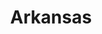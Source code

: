 ---
title: Arkansas
slug: arkansas
updated-on: '2024-05-30T13:52:36.906Z'
created-on: '2024-05-30T13:37:21.697Z'
published-on: '2024-05-30T13:54:32.469Z'
f_city-state:
- cms/city/siloam-springs-ar.md
- cms/city/fort-smith-ar.md
- cms/city/van-buren-ar.md
- cms/city/russellville-ar.md
- cms/city/lonoke-ar.md
- cms/city/huntsville-ar.md
- cms/city/springdale-ar.md
- cms/city/batesville-ar.md
- cms/city/blytheville-ar.md
- cms/city/benton-ar.md
- cms/city/hope-ar.md
- cms/city/texarkana-ar.md
- cms/city/jacksonville-ar.md
- cms/city/jonesboro-ar.md
- cms/city/arkadelphia-ar.md
- cms/city/memphis-ar.md
- cms/city/magnolia-ar.md
- cms/city/paragould-ar.md
- cms/city/malvern-ar.md
- cms/city/searcy-ar.md
- cms/city/helena-ar.md
- cms/city/camden-ar.md
- cms/city/conway-ar.md
- cms/city/monticello-ar.md
- cms/city/little-rock-ar.md
- cms/city/pine-bluff-ar.md
- cms/city/forrest-city-ar.md
- cms/city/el-dorado-ar.md
- cms/city/hot-spgs-nationl-prk-ar.md
- cms/city/marion-ar.md
- cms/city/wynne-ar.md
- cms/city/fayetteville-ar.md
- cms/city/bentonville-ar.md
- cms/city/rogers-ar.md
- cms/city/maumelle-ar.md
- cms/city/hot-springs-ar.md
- cms/city/lowell-ar.md
- cms/city/fordyce-ar.md
- cms/city/bryant-ar.md
- cms/city/osceola-ar.md
- cms/city/greenwood-ar.md
- cms/city/clarksville-ar.md
- cms/city/heber-springs-ar.md
- cms/city/white-hall-ar.md
- cms/city/sherwood-ar.md
- cms/city/morrilton-ar.md
- cms/city/highland-ar.md
- cms/city/ashdown-ar.md
- cms/city/nashville-ar.md
- cms/city/mountain-home-ar.md
- cms/city/mena-ar.md
- cms/city/danville-ar.md
- cms/city/dardanelle-ar.md
- cms/city/de-queen-ar.md
- cms/city/corning-ar.md
- cms/city/stuttgart-ar.md
- cms/city/dumas-ar.md
- cms/city/beebe-ar.md
- cms/city/clinton-ar.md
- cms/city/pocahontas-ar.md
- cms/city/harrison-ar.md
- cms/city/berryville-ar.md
- cms/city/marked-tree-ar.md
- cms/city/ozark-ar.md
- cms/city/prescott-ar.md
- cms/city/walnut-ridge-ar.md
- cms/city/sheridan-ar.md
- cms/city/warren-ar.md
- cms/city/waldron-ar.md
- cms/city/farmington-ar.md
- cms/city/paris-ar.md
f_locations:
- cms/payday-loan/.md
layout: '[state].html'
tags: state
---